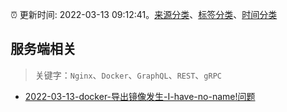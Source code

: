 :alarm_clock: 更新时间: 2022-03-13 09:12:41。[来源分类](../README.md)、[标签分类](../TAGS.md)、[时间分类](../TIMELINE.md)

## 服务端相关


> 关键字：`Nginx`、`Docker`、`GraphQL`、`REST`、`gRPC`



- [2022-03-13-docker-导出镜像发生-I-have-no-name!问题](https://www.v2ex.com/t/840037) 